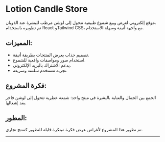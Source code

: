 # Lotion Candle Store

موقع إلكتروني لعرض وبيع شموع طبيعية تتحول إلى لوشن مرطب للبشرة عند الذوبان.  
تم تطويره باستخدام React وTailwind CSS، مع واجهة أنيقة وسهلة الاستخدام.

## المميزات:
- تصميم جذاب يعرض المنتجات بطريقة أنيقة.
- استخدام صور ومواصفات واقعية للشموع.
- يدعم الاشتراك بالبريد الإلكتروني.
- تجربة مستخدم سلسة وسريعة.

## فكرة المشروع:
الجمع بين الجمال والعناية بالبشرة في منتج واحد: شمعة عطرية تتحول إلى لوشن فاخر بعد إشعالها.

## المطور:
تم تطوير هذا المشروع لأغراض عرض فكرة مبتكرة قابلة للتطوير كمنتج تجاري.

---
